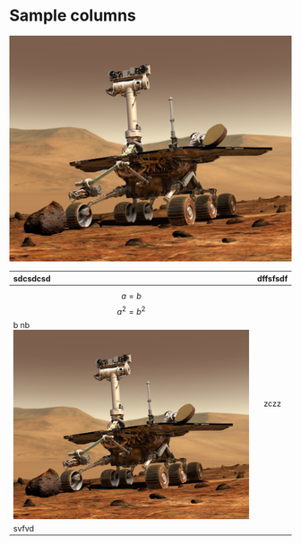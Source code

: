 # Sample columns

![](.gitbook/assets/artificial-intelligence-astronomy-machine-learning-73910-1.jpg)

| sdcsdcsd | dffsfsdf |
| :--- | :---: |
|  $$a = b$$  $$a^2 = b^2$$ b nb ![](.gitbook/assets/artificial-intelligence-astronomy-machine-learning-73910-1.jpg)  | zczz |
| svfvd |  |

